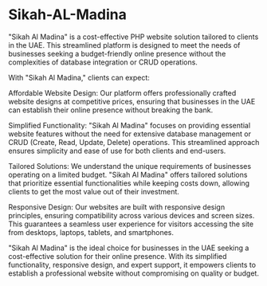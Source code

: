 # Sikah-AL-Madina
"Sikah Al Madina" is a cost-effective PHP website solution tailored to clients in the UAE. This streamlined platform is designed to meet the needs of businesses seeking a budget-friendly online presence without the complexities of database integration or CRUD operations.

With "Sikah Al Madina," clients can expect:

Affordable Website Design: Our platform offers professionally crafted website designs at competitive prices, ensuring that businesses in the UAE can establish their online presence without breaking the bank.

Simplified Functionality: "Sikah Al Madina" focuses on providing essential website features without the need for extensive database management or CRUD (Create, Read, Update, Delete) operations. This streamlined approach ensures simplicity and ease of use for both clients and end-users.

Tailored Solutions: We understand the unique requirements of businesses operating on a limited budget. "Sikah Al Madina" offers tailored solutions that prioritize essential functionalities while keeping costs down, allowing clients to get the most value out of their investment.

Responsive Design: Our websites are built with responsive design principles, ensuring compatibility across various devices and screen sizes. This guarantees a seamless user experience for visitors accessing the site from desktops, laptops, tablets, and smartphones.

"Sikah Al Madina" is the ideal choice for businesses in the UAE seeking a cost-effective solution for their online presence. With its simplified functionality, responsive design, and expert support, it empowers clients to establish a professional website without compromising on quality or budget.

